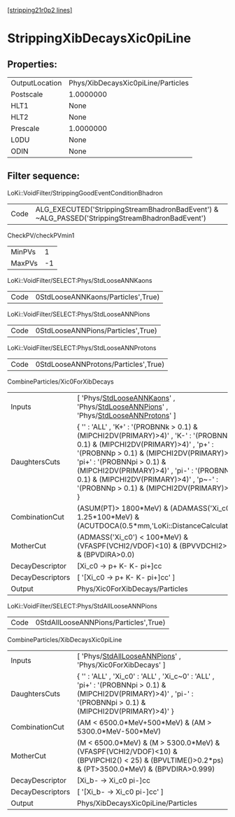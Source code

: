 [[stripping21r0p2 lines]](./stripping21r0p2-index)

# StrippingXibDecaysXic0piLine

## Properties:

|                |                                    |
|----------------|------------------------------------|
| OutputLocation | Phys/XibDecaysXic0piLine/Particles |
| Postscale      | 1.0000000                          |
| HLT1           | None                               |
| HLT2           | None                               |
| Prescale       | 1.0000000                          |
| L0DU           | None                               |
| ODIN           | None                               |

## Filter sequence:

LoKi::VoidFilter/StrippingGoodEventConditionBhadron

|      |                                                                                                |
|------|------------------------------------------------------------------------------------------------|
| Code | ALG_EXECUTED('StrippingStreamBhadronBadEvent') & ~ALG_PASSED('StrippingStreamBhadronBadEvent') |

CheckPV/checkPVmin1

|        |     |
|--------|-----|
| MinPVs | 1   |
| MaxPVs | -1  |

LoKi::VoidFilter/SELECT:Phys/StdLooseANNKaons

|      |                                    |
|------|------------------------------------|
| Code | 0StdLooseANNKaons/Particles',True) |

LoKi::VoidFilter/SELECT:Phys/StdLooseANNPions

|      |                                    |
|------|------------------------------------|
| Code | 0StdLooseANNPions/Particles',True) |

LoKi::VoidFilter/SELECT:Phys/StdLooseANNProtons

|      |                                      |
|------|--------------------------------------|
| Code | 0StdLooseANNProtons/Particles',True) |

CombineParticles/Xic0ForXibDecays

|                  |                                                                                                                                                                                                                                                                                                                                                         |
|------------------|---------------------------------------------------------------------------------------------------------------------------------------------------------------------------------------------------------------------------------------------------------------------------------------------------------------------------------------------------------|
| Inputs           | [ 'Phys/[StdLooseANNKaons](./stripping21r0p2-commonparticles-stdlooseannkaons)' , 'Phys/[StdLooseANNPions](./stripping21r0p2-commonparticles-stdlooseannpions)' , 'Phys/[StdLooseANNProtons](./stripping21r0p2-commonparticles-stdlooseannprotons)' ]                                                                                                 |
| DaughtersCuts    | { '' : 'ALL' , 'K+' : '(PROBNNk \> 0.1) & (MIPCHI2DV(PRIMARY)\>4)' , 'K-' : '(PROBNNk \> 0.1) & (MIPCHI2DV(PRIMARY)\>4)' , 'p+' : '(PROBNNp \> 0.1) & (MIPCHI2DV(PRIMARY)\>4)' , 'pi+' : '(PROBNNpi \> 0.1) & (MIPCHI2DV(PRIMARY)\>4)' , 'pi-' : '(PROBNNpi \> 0.1) & (MIPCHI2DV(PRIMARY)\>4)' , 'p~-' : '(PROBNNp \> 0.1) & (MIPCHI2DV(PRIMARY)\>4)' } |
| CombinationCut   | (ASUM(PT)\> 1800\*MeV) & (ADAMASS('Xi_c0') \< 1.25\*100\*MeV) & (ACUTDOCA(0.5\*mm,'LoKi::DistanceCalculator'))                                                                                                                                                                                                                                          |
| MotherCut        | (ADMASS('Xi_c0') \< 100\*MeV) & (VFASPF(VCHI2/VDOF)\<10) & (BPVVDCHI2\>36) & (BPVDIRA\>0.0)                                                                                                                                                                                                                                                             |
| DecayDescriptor  | [Xi_c0 -\> p+ K- K- pi+]cc                                                                                                                                                                                                                                                                                                                            |
| DecayDescriptors | [ '[Xi_c0 -\> p+ K- K- pi+]cc' ]                                                                                                                                                                                                                                                                                                                    |
| Output           | Phys/Xic0ForXibDecays/Particles                                                                                                                                                                                                                                                                                                                         |

LoKi::VoidFilter/SELECT:Phys/StdAllLooseANNPions

|      |                                       |
|------|---------------------------------------|
| Code | 0StdAllLooseANNPions/Particles',True) |

CombineParticles/XibDecaysXic0piLine

|                  |                                                                                                                                                                     |
|------------------|---------------------------------------------------------------------------------------------------------------------------------------------------------------------|
| Inputs           | [ 'Phys/[StdAllLooseANNPions](./stripping21r0p2-commonparticles-stdalllooseannpions)' , 'Phys/Xic0ForXibDecays' ]                                                 |
| DaughtersCuts    | { '' : 'ALL' , 'Xi_c0' : 'ALL' , 'Xi_c~0' : 'ALL' , 'pi+' : '(PROBNNpi \> 0.1) & (MIPCHI2DV(PRIMARY)\>4)' , 'pi-' : '(PROBNNpi \> 0.1) & (MIPCHI2DV(PRIMARY)\>4)' } |
| CombinationCut   | (AM \< 6500.0\*MeV+500\*MeV) & (AM \> 5300.0\*MeV-500\*MeV)                                                                                                         |
| MotherCut        | (M \< 6500.0\*MeV) & (M \> 5300.0\*MeV) & (VFASPF(VCHI2/VDOF)\<10) & (BPVIPCHI2() \< 25) & (BPVLTIME()\>0.2\*ps) & (PT\>3500.0\*MeV) & (BPVDIRA\>0.999)             |
| DecayDescriptor  | [Xi_b- -\> Xi_c0 pi-]cc                                                                                                                                           |
| DecayDescriptors | [ '[Xi_b- -\> Xi_c0 pi-]cc' ]                                                                                                                                   |
| Output           | Phys/XibDecaysXic0piLine/Particles                                                                                                                                  |
